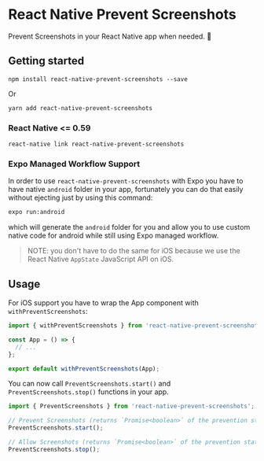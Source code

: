# React Native Prevent Screenshots

Prevent Screenshots in your React Native app when needed. 🦄

## Getting started

`npm install react-native-prevent-screenshots --save`

Or

`yarn add react-native-prevent-screenshots`

### React Native <= 0.59

`react-native link react-native-prevent-screenshots`

### Expo Managed Workflow Support

In order to use `react-native-prevent-screenshots` with Expo you have to have native `android` folder in your app, fortunately you can do that easily without ejecting just by using this command:

```sh
expo run:android
```

which will generate the `android` folder for you and allow you to use custom native code for android while still using Expo managed workflow.

> NOTE: you don't have to do the same for iOS because we use the React Native `AppState` JavaScript API on iOS.

## Usage

For iOS support you have to wrap the App component with `withPreventScreenshots`:

```javascript
import { withPreventScreenshots } from 'react-native-prevent-screenshots';

const App = () => {
  // ...
};

export default withPreventScreenshots(App);
```

You can now call `PreventScreenshots.start()` and `PreventScreenshots.stop()` functions in your app.

```javascript
import { PreventScreenshots } from 'react-native-prevent-screenshots';

// Prevent Screenshots (returns `Promise<boolean>` of the prevention state)
PreventScreenshots.start();

// Allow Screenshots (returns `Promise<boolean>` of the prevention state)
PreventScreenshots.stop();
```
